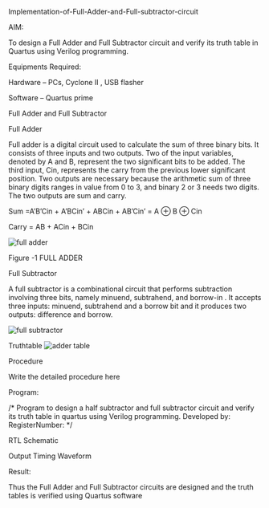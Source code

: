 Implementation-of-Full-Adder-and-Full-subtractor-circuit

AIM:

To design a Full Adder and Full Subtractor circuit and verify its truth table in Quartus using Verilog programming.

Equipments Required:

Hardware – PCs, Cyclone II , USB flasher

Software – Quartus prime

Full Adder and Full Subtractor

Full Adder

Full adder is a digital circuit used to calculate the sum of three binary bits. It consists of three inputs and two outputs. Two of the input variables, denoted by A and B, represent the two significant bits to be added. The third input, Cin, represents the carry from the previous lower significant position. Two outputs are necessary because the arithmetic sum of three binary digits ranges in value from 0 to 3, and binary 2 or 3 needs two digits. The two outputs are sum and carry.

Sum =A’B’Cin + A’BCin’ + ABCin + AB’Cin’ = A ⊕ B ⊕ Cin

Carry = AB + ACin + BCin

![full adder](https://github.com/Kalyanesree/exp3/assets/163311552/726a5712-a62b-4b49-aa54-a38d9ca7d1d5)

Figure -1 FULL ADDER

Full Subtractor

A full subtractor is a combinational circuit that performs subtraction involving three bits, namely minuend, subtrahend, and borrow-in . It accepts three inputs: minuend, subtrahend and a borrow bit and it produces two outputs: difference and borrow.

![full subtractor](https://github.com/Kalyanesree/exp3/assets/163311552/2009147a-9589-4234-9045-5fef08e9054f)


Truthtable
![adder table](https://github.com/Kalyanesree/exp3/assets/163311552/114f9122-319d-4db0-9bf1-854b4bdcdbc7)

Procedure

Write the detailed procedure here

Program:

/* Program to design a half subtractor and full subtractor circuit and verify its truth table in quartus using Verilog programming. Developed by: RegisterNumber: */

RTL Schematic

Output Timing Waveform

Result:

Thus the Full Adder and Full Subtractor circuits are designed and the truth tables is verified using Quartus software
